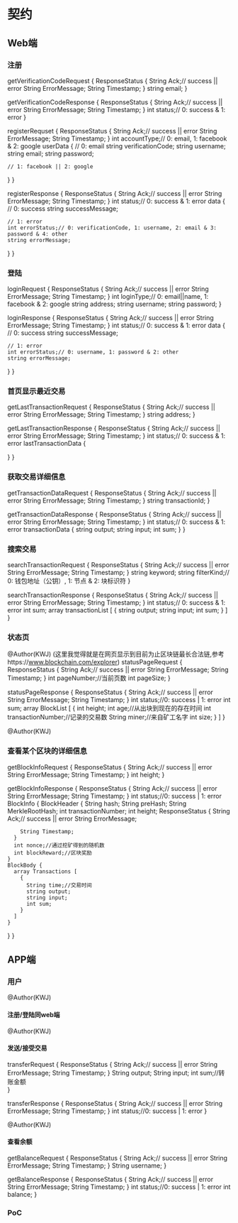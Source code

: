 # 契约

## Web端

### 注册
getVerificationCodeRequest {
  ResponseStatus {
    String Ack;// success || error
    String ErrorMessage;
    String Timestamp;
  }
  string email;
}

getVerificationCodeResponse {
  ResponseStatus {
    String Ack;// success || error
    String ErrorMessage;
    String Timestamp;
  }
  int status;// 0: success & 1: error
}

registerRequset {
  ResponseStatus {
    String Ack;// success || error
    String ErrorMessage;
    String Timestamp;
  }
  int accountType;// 0: email, 1: facebook & 2: google
  userData {
    // 0: email
    string verificationCode;
    string username;
    string email;
    string password;

    // 1: facebook || 2: google
  }
}

registerResponse {
  ResponseStatus {
    String Ack;// success || error
    String ErrorMessage;
    String Timestamp;
  }
  int status;// 0: success & 1: error
  data {
    // 0: success
    string successMessage;
    
    // 1: error
    int errorStatus;// 0: verificationCode, 1: username, 2: email & 3: password & 4: other
    string errorMessage;
  }
}

### 登陆
loginRequest {
  ResponseStatus {
    String Ack;// success || error
    String ErrorMessage;
    String Timestamp;
  }
  int loginType;// 0: email||name, 1: facebook & 2: google
  string address;
  string username;
  string password;
}

loginResponse {
  ResponseStatus {
    String Ack;// success || error
    String ErrorMessage;
    String Timestamp;
  }
  int status;// 0: success & 1: error
  data {
    // 0: success
    string successMessage;

    // 1: error
    int errorStatus;// 0: username, 1: password & 2: other
    string errorMessage;
  }
}

### 首页显示最近交易
getLastTransactionRequest {
  ResponseStatus {
    String Ack;// success || error
    String ErrorMessage;
    String Timestamp;
  }
  string address;
}

getLastTransactionResponse {
  ResponseStatus {
    String Ack;// success || error
    String ErrorMessage;
    String Timestamp;
  }
  int status;// 0: success & 1: error
  lastTransactionData {

  }
}

### 获取交易详细信息
getTransactionDataRequest {
  ResponseStatus {
    String Ack;// success || error
    String ErrorMessage;
    String Timestamp;
  }
  string transactionId;
}

getTransactionDataResponse {
  ResponseStatus {
    String Ack;// success || error
    String ErrorMessage;
    String Timestamp;
  }
  int status;// 0: success & 1: error
  transactionData {
    string output;
    string input;
    int sum;
  }
}

### 搜索交易
searchTransactionRequest {
  ResponseStatus {
    String Ack;// success || error
    String ErrorMessage;
    String Timestamp;
  }
  string keyword;
  string filterKind;// 0: 钱包地址（公钥）, 1: 节点 & 2: 块标识符
}

searchTransactionResponse {
  ResponseStatus {
    String Ack;// success || error
    String ErrorMessage;
    String Timestamp;
  }
  int status;// 0: success & 1: error
  int sum;
  array transactionList [
    {
      string output;
      string input;
      int sum;
    }
  ]
}

### 状态页
@Author(KWJ)
(这里我觉得就是在网页显示到目前为止区块链最长合法链,参考https://www.blockchain.com/explorer)
statusPageRequest {
  ResponseStatus {
    String Ack;// success || error
    String ErrorMessage;
    String Timestamp;
  }
  int pageNumber;//当前页数
  int pageSize;
}

statusPageResponse {
  ResponseStatus {
    String Ack;// success || error
    String ErrorMessage;
    String Timestamp;
  }
  int status;//0: success | 1: error
  int sum;
    array BlockList [
      {
        int height;
        int age;//从出块到现在的存在时间
        int transactionNumber;//记录的交易数
        String miner;//来自矿工名字
        int size;
      }
    ]
}

@Author(KWJ)
### 查看某个区块的详细信息
getBlockInfoRequest {
  ResponseStatus {
    String Ack;// success || error
    String ErrorMessage;
    String Timestamp;
  }
  int height;
}

getBlockInfoResponse {
  ResponseStatus {
    String Ack;// success || error
    String ErrorMessage;
    String Timestamp;
  }
  int status;//0: success | 1: error
  BlockInfo {
    BlockHeader {
      String hash;
      String preHash;
      String MerkleRootHash;
      int transactionNumber;
      int height;
      ResponseStatus {
        String Ack;// success || error
        String ErrorMessage;
  
        String Timestamp;
      }
      int nonce;//通过挖矿得到的随机数
      int blockReward;//区块奖励
    }
    BlockBody {
      array Transactions [
        {
          String time;//交易时间
          string output;
          string input;
          int sum;
        }
      ]
    }
  }
}

## APP端

### 用户

@Author(KWJ)
#### 注册/登陆同web端

@Author(KWJ)
#### 发送/接受交易
transferRequest {
  ResponseStatus {
    String Ack;// success || error
    String ErrorMessage;
    String Timestamp;
  }
  String output;
  String input;
  int sum;//转账金额	
}

transferResponse {
  ResponseStatus {
    String Ack;// success || error
    String ErrorMessage;
    String Timestamp;
  }
  int status;//0: success | 1: error
}

@Author(KWJ)
#### 查看余额
getBalanceRequest {
  ResponseStatus {
    String Ack;// success || error
    String ErrorMessage;
    String Timestamp;
  }
  String username;
}

getBalanceResponse {
  ResponseStatus {
    String Ack;// success || error
    String ErrorMessage;
    String Timestamp;
  }
  int status;//0: success | 1: error
  int balance;
}


### PoC